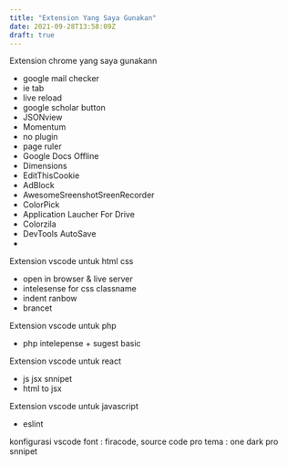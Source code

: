 ```yaml
---
title: "Extension Yang Saya Gunakan"
date: 2021-09-28T13:58:09Z
draft: true
---
```


Extension chrome yang saya gunakann
- google mail checker
- ie tab
- live reload
- google scholar button
- JSONview
- Momentum
- no plugin
- page ruler
- Google Docs Offline
- Dimensions
- EditThisCookie
- AdBlock
- AwesomeSreenshotSreenRecorder
- ColorPick
- Application Laucher For Drive
- Colorzila
- DevTools AutoSave
- 

Extension vscode untuk html css
- open in browser & live server
- intelesense for css classname 
- indent ranbow
- brancet

Extension vscode untuk php
- php intelepense + sugest basic

Extension vscode untuk react
- js jsx snnipet
- html to jsx

Extension vscode untuk javascript
- eslint 

konfigurasi vscode 
font : firacode, source code pro
tema : one dark pro
snnipet

